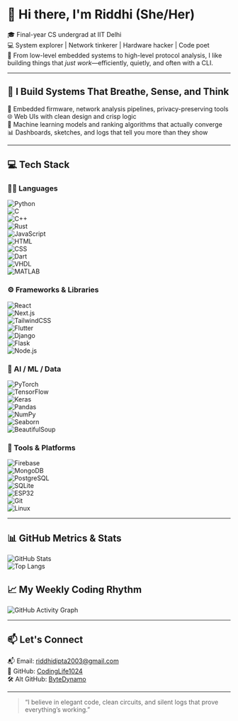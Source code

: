 # 👋 Hi there, I'm Riddhi (She/Her)

🎓 Final-year CS undergrad at IIT Delhi  
💻 System explorer | Network tinkerer | Hardware hacker | Code poet  
📍 From low-level embedded systems to high-level protocol analysis, I like building things that *just work*—efficiently, quietly, and often with a CLI.

---

## 🚀 I Build Systems That Breathe, Sense, and Think

🔧 Embedded firmware, network analysis pipelines, privacy-preserving tools  
🌐 Web UIs with clean design and crisp logic  
🧠 Machine learning models and ranking algorithms that actually converge  
📊 Dashboards, sketches, and logs that tell you more than they show

---

## 💻 Tech Stack

### 👩‍💻 Languages  
![Python](https://img.shields.io/badge/python-%233776AB.svg?style=flat&logo=python&logoColor=white)  
![C](https://img.shields.io/badge/c-%2300599C.svg?style=flat&logo=c&logoColor=white)  
![C++](https://img.shields.io/badge/c++-%2300599C.svg?style=flat&logo=c%2B%2B&logoColor=white)  
![Rust](https://img.shields.io/badge/rust-%23000000.svg?style=flat&logo=rust&logoColor=white)  
![JavaScript](https://img.shields.io/badge/javascript-%23323330.svg?style=flat&logo=javascript&logoColor=%23F7DF1E)  
![HTML](https://img.shields.io/badge/html-%23E34F26.svg?style=flat&logo=html5&logoColor=white)  
![CSS](https://img.shields.io/badge/css-%231572B6.svg?style=flat&logo=css3&logoColor=white)  
![Dart](https://img.shields.io/badge/dart-%230175C2.svg?style=flat&logo=dart&logoColor=white)  
![VHDL](https://img.shields.io/badge/VHDL-%23414141.svg?style=flat&logo=vhdl&logoColor=white)  
![MATLAB](https://img.shields.io/badge/matlab-%23000000.svg?style=flat&logo=mathworks&logoColor=white)

### ⚙️ Frameworks & Libraries  
![React](https://img.shields.io/badge/react-%2320232a.svg?style=flat&logo=react&logoColor=%2361DAFB)  
![Next.js](https://img.shields.io/badge/next.js-%23000000.svg?style=flat&logo=next.js&logoColor=white)  
![TailwindCSS](https://img.shields.io/badge/tailwindcss-%2338B2AC.svg?style=flat&logo=tailwind-css&logoColor=white)  
![Flutter](https://img.shields.io/badge/flutter-%2302569B.svg?style=flat&logo=flutter&logoColor=white)  
![Django](https://img.shields.io/badge/django-%23092E20.svg?style=flat&logo=django&logoColor=white)  
![Flask](https://img.shields.io/badge/flask-%23000.svg?style=flat&logo=flask&logoColor=white)  
![Node.js](https://img.shields.io/badge/node.js-%2343853D.svg?style=flat&logo=node.js&logoColor=white)

### 🔬 AI / ML / Data  
![PyTorch](https://img.shields.io/badge/pytorch-%23EE4C2C.svg?style=flat&logo=pytorch&logoColor=white)  
![TensorFlow](https://img.shields.io/badge/tensorflow-%23FF6F00.svg?style=flat&logo=tensorflow&logoColor=white)  
![Keras](https://img.shields.io/badge/keras-%23D00000.svg?style=flat&logo=keras&logoColor=white)  
![Pandas](https://img.shields.io/badge/pandas-%23150458.svg?style=flat&logo=pandas&logoColor=white)  
![NumPy](https://img.shields.io/badge/numpy-%23013243.svg?style=flat&logo=numpy&logoColor=white)  
![Seaborn](https://img.shields.io/badge/seaborn-%23776BEE.svg?style=flat&logo=python&logoColor=white)  
![BeautifulSoup](https://img.shields.io/badge/BeautifulSoup-%2343A047.svg?style=flat&logo=python&logoColor=white)

### 🧰 Tools & Platforms  
![Firebase](https://img.shields.io/badge/firebase-%23FFCA28.svg?style=flat&logo=firebase&logoColor=white)  
![MongoDB](https://img.shields.io/badge/MongoDB-%234ea94b.svg?style=flat&logo=mongodb&logoColor=white)  
![PostgreSQL](https://img.shields.io/badge/postgresql-%23336791.svg?style=flat&logo=postgresql&logoColor=white)  
![SQLite](https://img.shields.io/badge/SQLite-%2307405e.svg?style=flat&logo=sqlite&logoColor=white)  
![ESP32](https://img.shields.io/badge/ESP32-S3-blue?style=flat&logo=espressif)  
![Git](https://img.shields.io/badge/git-%23F05033.svg?style=flat&logo=git&logoColor=white)  
![Linux](https://img.shields.io/badge/Linux-%23FCC624.svg?style=flat&logo=linux&logoColor=black)

---

## 📊 GitHub Metrics & Stats

![GitHub Stats](https://github-readme-stats.vercel.app/api?username=CodingLife1024&theme=chartreuse-dark&hide_border=false&include_all_commits=true&count_private=true)  
![Top Langs](https://github-readme-stats.vercel.app/api/top-langs/?username=CodingLife1024&layout=compact&theme=chartreuse-dark&hide_border=false)

## 📈 My Weekly Coding Rhythm</summary>

![GitHub Activity Graph](https://github-readme-activity-graph.vercel.app/graph?username=CodingLife1024&theme=chartreuse-dark&hide_border=true)

---

## 📫 Let's Connect

📬 Email: riddhidipta2003@gmail.com  
🐙 GitHub: [CodingLife1024](https://github.com/CodingLife1024)  
🛠️ Alt GitHub: [ByteDynamo](https://github.com/ByteDynamo)

---

> “I believe in elegant code, clean circuits, and silent logs that prove everything’s working.”
